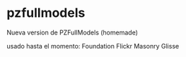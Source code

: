 pzfullmodels
============

Nueva version de PZFullModels (homemade)

usado hasta el momento:
Foundation
Flickr
Masonry 
Glisse 

